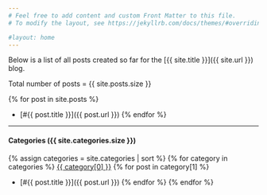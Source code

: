 ```yaml
---
# Feel free to add content and custom Front Matter to this file.
# To modify the layout, see https://jekyllrb.com/docs/themes/#overriding-theme-defaults

#layout: home
---
```

Below is a list of all posts created so far for the [{{ site.title }}]({{ site.url }}) blog.

Total number of posts = {{ site.posts.size }}

{% for post in site.posts %}
- [#{{ post.title }}]({{ post.url }})
{% endfor %}

---

#### Categories ({{ site.categories.size }})

{% assign categories = site.categories | sort %}
{% for category in categories %}
<u>{{ category[0] }}</u>
{% for post in category[1] %}
- [#{{ post.title }}]({{ post.url }})
{% endfor %}
{% endfor %}
